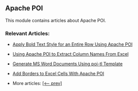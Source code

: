 ## Apache POI

This module contains articles about Apache POI.

### Relevant Articles:

- [Apply Bold Text Style for an Entire Row Using Apache POI](https://www.baeldung.com/appache-poi-apply-bold-text-style-entire-row)
- [Using Apache POI to Extract Column Names From Excel](https://www.baeldung.com/apache-poi-extract-column-names-excel)
- [Generate MS Word Documents Using poi-tl Template](https://www.baeldung.com/poi-tl-ms-word)
- [Add Borders to Excel Cells With Apache POI](https://www.baeldung.com/apache-poi-add-borders)

- More articles: [[<-- prev]](../apache-poi-2)
